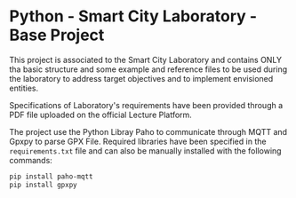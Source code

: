 # Python - Smart City Laboratory - Base Project

This project is associated to the Smart City Laboratory and contains ONLY tha basic structure and some example 
and reference files to be used during the laboratory to address target objectives and to implement envisioned entities.

Specifications of Laboratory's requirements have been provided through a PDF file uploaded on the official Lecture Platform.

The project use the Python Libray Paho to communicate through MQTT and Gpxpy to parse GPX File.
Required libraries have been specified in the ```requirements.txt``` file and can also be manually installed with the following commands: 

```bash
pip install paho-mqtt
pip install gpxpy
```